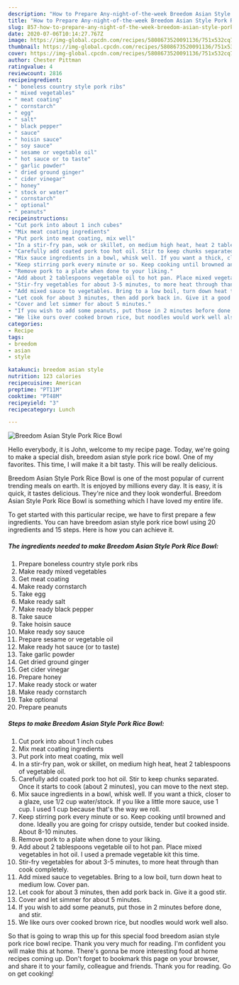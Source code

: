 ```yaml
---
description: "How to Prepare Any-night-of-the-week Breedom Asian Style Pork Rice Bowl"
title: "How to Prepare Any-night-of-the-week Breedom Asian Style Pork Rice Bowl"
slug: 857-how-to-prepare-any-night-of-the-week-breedom-asian-style-pork-rice-bowl
date: 2020-07-06T10:14:27.767Z
image: https://img-global.cpcdn.com/recipes/5808673520091136/751x532cq70/breedom-asian-style-pork-rice-bowl-recipe-main-photo.jpg
thumbnail: https://img-global.cpcdn.com/recipes/5808673520091136/751x532cq70/breedom-asian-style-pork-rice-bowl-recipe-main-photo.jpg
cover: https://img-global.cpcdn.com/recipes/5808673520091136/751x532cq70/breedom-asian-style-pork-rice-bowl-recipe-main-photo.jpg
author: Chester Pittman
ratingvalue: 4
reviewcount: 2816
recipeingredient:
- " boneless country style pork ribs"
- " mixed vegetables"
- " meat coating"
- " cornstarch"
- " egg"
- " salt"
- " black pepper"
- " sauce"
- " hoisin sauce"
- " soy sauce"
- " sesame or vegetable oil"
- " hot sauce or to taste"
- " garlic powder"
- " dried ground ginger"
- " cider vinegar"
- " honey"
- " stock or water"
- " cornstarch"
- " optional"
- " peanuts"
recipeinstructions:
- "Cut pork into about 1 inch cubes"
- "Mix meat coating ingredients"
- "Put pork into meat coating, mix well"
- "In a stir-fry pan, wok or skillet, on medium high heat, heat 2 tablespoons of vegetable oil."
- "Carefully add coated pork too hot oil. Stir to keep chunks separated. Once it starts to cook (about 2 minutes), you can move to the next step."
- "Mix sauce ingredients in a bowl, whisk well. If you want a thick, closer to a glaze, use 1/2 cup water/stock. If you like a little more sauce, use 1 cup. I used 1 cup because that&#39;s the way we roll."
- "Keep stirring pork every minute or so. Keep cooking until browned and done. Ideally you are going for crispy outside, tender but cooked inside. About 8-10 minutes."
- "Remove pork to a plate when done to your liking."
- "Add about 2 tablespoons vegetable oil to hot pan. Place mixed vegetables in hot oil. I used a premade vegetable kit this time."
- "Stir-fry vegetables for about 3-5 minutes, to more heat through than cook completely."
- "Add mixed sauce to vegetables. Bring to a low boil, turn down heat to medium low. Cover pan."
- "Let cook for about 3 minutes, then add pork back in. Give it a good stir."
- "Cover and let simmer for about 5 minutes."
- "If you wish to add some peanuts, put those in 2 minutes before done, and stir."
- "We like ours over cooked brown rice, but noodles would work well also."
categories:
- Recipe
tags:
- breedom
- asian
- style

katakunci: breedom asian style 
nutrition: 123 calories
recipecuisine: American
preptime: "PT11M"
cooktime: "PT48M"
recipeyield: "3"
recipecategory: Lunch

---
```



![Breedom Asian Style Pork Rice Bowl](https://img-global.cpcdn.com/recipes/5808673520091136/751x532cq70/breedom-asian-style-pork-rice-bowl-recipe-main-photo.jpg)

Hello everybody, it is John, welcome to my recipe page. Today, we're going to make a special dish, breedom asian style pork rice bowl. One of my favorites. This time, I will make it a bit tasty. This will be really delicious.



Breedom Asian Style Pork Rice Bowl is one of the most popular of current trending meals on earth. It is enjoyed by millions every day. It is easy, it is quick, it tastes delicious. They're nice and they look wonderful. Breedom Asian Style Pork Rice Bowl is something which I have loved my entire life.


To get started with this particular recipe, we have to first prepare a few ingredients. You can have breedom asian style pork rice bowl using 20 ingredients and 15 steps. Here is how you can achieve it.

<!--inarticleads1-->

##### The ingredients needed to make Breedom Asian Style Pork Rice Bowl:

1. Prepare  boneless country style pork ribs
1. Make ready  mixed vegetables
1. Get  meat coating
1. Make ready  cornstarch
1. Take  egg
1. Make ready  salt
1. Make ready  black pepper
1. Take  sauce
1. Take  hoisin sauce
1. Make ready  soy sauce
1. Prepare  sesame or vegetable oil
1. Make ready  hot sauce (or to taste)
1. Take  garlic powder
1. Get  dried ground ginger
1. Get  cider vinegar
1. Prepare  honey
1. Make ready  stock or water
1. Make ready  cornstarch
1. Take  optional
1. Prepare  peanuts




<!--inarticleads2-->

##### Steps to make Breedom Asian Style Pork Rice Bowl:

1. Cut pork into about 1 inch cubes
1. Mix meat coating ingredients
1. Put pork into meat coating, mix well
1. In a stir-fry pan, wok or skillet, on medium high heat, heat 2 tablespoons of vegetable oil.
1. Carefully add coated pork too hot oil. Stir to keep chunks separated. Once it starts to cook (about 2 minutes), you can move to the next step.
1. Mix sauce ingredients in a bowl, whisk well. If you want a thick, closer to a glaze, use 1/2 cup water/stock. If you like a little more sauce, use 1 cup. I used 1 cup because that&#39;s the way we roll.
1. Keep stirring pork every minute or so. Keep cooking until browned and done. Ideally you are going for crispy outside, tender but cooked inside. About 8-10 minutes.
1. Remove pork to a plate when done to your liking.
1. Add about 2 tablespoons vegetable oil to hot pan. Place mixed vegetables in hot oil. I used a premade vegetable kit this time.
1. Stir-fry vegetables for about 3-5 minutes, to more heat through than cook completely.
1. Add mixed sauce to vegetables. Bring to a low boil, turn down heat to medium low. Cover pan.
1. Let cook for about 3 minutes, then add pork back in. Give it a good stir.
1. Cover and let simmer for about 5 minutes.
1. If you wish to add some peanuts, put those in 2 minutes before done, and stir.
1. We like ours over cooked brown rice, but noodles would work well also.




So that is going to wrap this up for this special food breedom asian style pork rice bowl recipe. Thank you very much for reading. I'm confident you will make this at home. There's gonna be more interesting food at home recipes coming up. Don't forget to bookmark this page on your browser, and share it to your family, colleague and friends. Thank you for reading. Go on get cooking!
